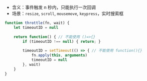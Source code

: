 - 含义：事件触发 n 秒内，只能执行一次回调
- 场景：`resize`, `scroll`, `mousemove`, `keypress`，实时搜索框
```js
function throttle(fn, wait) {
	let timeoutID = null
	
	return function() { // 不能使用 ()=>{}
		if (timeoutID !== null) { return; }
		
		timeoutID = setTimeout(() => { // 不能使用 function(){}
			fn.apply(this, arguments)
			timeoutID = null
		}, wait)
	}
}
```